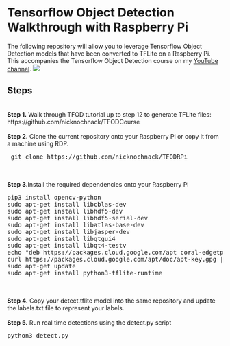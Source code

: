 # Tensorflow Object Detection Walkthrough with Raspberry Pi
<p>The following repository will allow you to leverage Tensorflow Object Detection models that have been converted to TFLite on a Raspberry Pi. This accompanies the Tensorflow Object Detection course on my <a href="https://www.youtube.com/c/nicholasrenotte">YouTube channel</a>. 
<img src="https://i.imgur.com/H3tUyKM.png">

## Steps
<br />
<b>Step 1.</b> Walk through TFOD tutorial up to step 12 to generate TFLite files: https://github.com/nicknochnack/TFODCourse
<br/><br/>
<b>Step 2.</b> Clone the current repository onto your Raspberry Pi or copy it from a machine using RDP.
<pre> git clone https://github.com/nicknochnack/TFODRPi</pre>
<br/><br/>
<b>Step 3.</b>Install the required dependencies onto your Raspberry Pi
<pre>
pip3 install opencv-python 
sudo apt-get install libcblas-dev
sudo apt-get install libhdf5-dev
sudo apt-get install libhdf5-serial-dev
sudo apt-get install libatlas-base-dev
sudo apt-get install libjasper-dev 
sudo apt-get install libqtgui4 
sudo apt-get install libqt4-testv
echo "deb https://packages.cloud.google.com/apt coral-edgetpu-stable main" | sudo tee /etc/apt/sources.list.d/coral-edgetpu.list
curl https://packages.cloud.google.com/apt/doc/apt-key.gpg | sudo apt-key add -
sudo apt-get update
sudo apt-get install python3-tflite-runtime
</pre>
<br/><br/>
<b>Step 4.</b> Copy your detect.tflite model into the same repository and update the labels.txt file to represent your labels. 
<br/><br/>
<b>Step 5.</b> Run real time detections using the detect.py script
<pre>python3 detect.py</pre>
<br/><br/>
